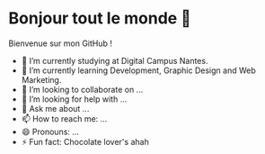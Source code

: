 # Bonjour tout le monde 👋

Bienvenue sur mon GitHub !

- 🔭 I’m currently studying at Digital Campus Nantes.
- 🌱 I’m currently learning Development, Graphic Design and Web Marketing.
- 👯 I’m looking to collaborate on ...
- 🤔 I’m looking for help with ...
- 💬 Ask me about ...
- 📫 How to reach me: ...
- 😄 Pronouns: ...
- ⚡ Fun fact: Chocolate lover's ahah

